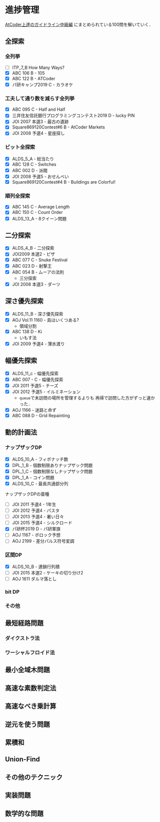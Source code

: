 # 進捗管理
[AtCoder上達のガイドライン中級編](https://qiita.com/e869120/items/eb50fdaece12be418faa)
にまとめられている100問を解いていく．

## 全探索
### 全列挙
- [ ] ITP_7_B How Many Ways?
- [x] ABC 106 B - 105
- [x] ABC 122 B - ATCoder
- [x] パ研キャンプ2019 C - カラオケ

### 工夫して通り数を減らす全列挙
- [x] ABC 095 C - Half and Half
- [x] 三井住友信託銀行プログラミングコンテスト2019 D - lucky PIN
- [x] JOI 2007 本選3 - 最古の遺跡
- [x] Square869120Contest#6 B - AtCoder Markets
- [x] JOI 2008 予選4 - 星座探し

### ビット全探索
- [x] ALDS_5_A - 総当たり
- [x] ABC 128 C - Switches
- [x] ABC 002 D - 派閥
- [x] JOI 2008 予選5 - おせんべい
- [x] Square869120Contest#4 B - Buildings are Colorful!

### 順列全探索
- [x] ABC 145 C - Average Length
- [x] ABC 150 C - Count Order
- [x] ALDS_13_A - 8クイーン問題

## 二分探索
- [x] ALDS_4_B - 二分探索
- [x] JOI2009 本選2 - ピザ
- [x] ABC 077 C - Snuke Festival
- [x] ABC 023 D - 射撃王
- [x] ABC 054 B - ムーアの法則
    - 三分探索
- [x] JOI 2008 本選3 - ダーツ

## 深さ優先探索
- [x] ALDS_11_B - 深さ優先探索
- [x] AOJ Vol.11 1160 - 島はいくつある?
  - 領域分割
- [x] ABC 138 D - Ki
  - いもす法
- [x] JOI 2009 予選4 - 薄氷渡り

## 幅優先探索
- [x] ALDS_11_c - 幅優先探索
- [x] ABC 007 - C - 幅優先探索
- [x] JOI 2011 予選5 - チーズ
- [x] JOI 2012 予選5 - イルミネーション
  - `queue`で未訪問の場所を管理するよりも
    再帰で訪問した方がずっと速かった．
- [x] AOJ 1166 - 迷路と命ず
- [x] ABC 088 D - Grid Repainting

## 動的計画法
### ナップザックDP
- [x] ALDS_10_A - フィボナッチ数
- [x] DPL_1_B - 個数制限ありナップザック問題
- [x] DPL_1_C - 個数制限なしナップザック問題
- [x] DPL_1_A - コイン問題
- [x] ALDS_10_C - 最長共通部分列

ナップザックDPの亜種
- [ ] JOI 2011 予選4 - 1年生
- [ ] JOI 2012 予選4 - パスタ
- [ ] JOI 2013 予選4 - 暑い日々
- [ ] JOI 2015 予選4 - シルクロード
- [x] パ研杯2019 D - パ研軍旗
- [ ] AOJ 1167 - ボロック予想
- [ ] AOJ 2199 - 差分パルス符号変調

### 区間DP
- [x] ALDS_10_B - 連鎖行列積
- [ ] JOI 2015 本選2 - ケーキの切り分け2
- [ ] AOJ 1611 ダルマ落とし

### bit DP

### その他

## 最短経路問題
### ダイクストラ法

### ワーシャルフロイド法

## 最小全域木問題

## 高速な素数判定法

## 高速なべき乗計算

## 逆元を使う問題

## 累積和

## Union-Find

## その他のテクニック

## 実装問題

## 数学的な問題
